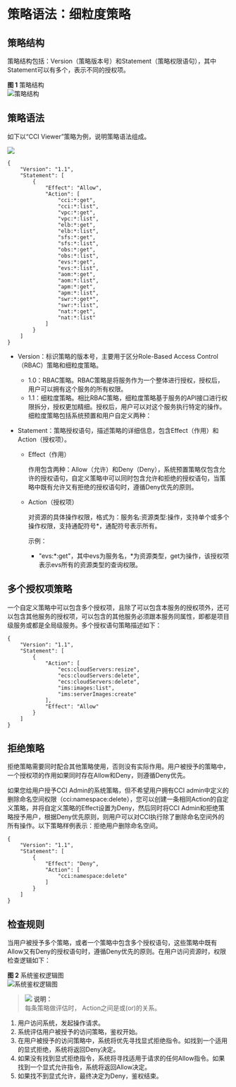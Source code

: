# 策略语法：细粒度策略<a name="cci_01_0073"></a>

## 策略结构<a name="section186971812173318"></a>

策略结构包括：Version（策略版本号）和Statement（策略权限语句），其中Statement可以有多个，表示不同的授权项。

**图 1**  策略结构<a name="fig8199242142918"></a>  
![](figures/策略结构.png "策略结构")

## 策略语法<a name="section20110818341"></a>

如下以“CCI Viewer”策略为例，说明策略语法组成。

![](figures/设置策略-3.png)

```
{
    "Version": "1.1",
    "Statement": [
        {
            "Effect": "Allow",
            "Action": [
                "cci:*:get",
                "cci:*:list",
                "vpc:*:get",
                "vpc:*:list",
                "elb:*:get",
                "elb:*:list",
                "sfs:*:get",
                "sfs:*:list",
                "obs:*:get",
                "obs:*:list",
                "evs:*:get",
                "evs:*:list",
                "aom:*:get",
                "aom:*:list",
                "apm:*:get",
                "apm:*:list",
                "swr:*:get*",
                "swr:*:list",
                "nat:*:get",
                "nat:*:list"
            ]
        }
    ]
}
```

-   Version：标识策略的版本号，主要用于区分Role-Based Access Control（RBAC）策略和细粒度策略。
    -   1.0：RBAC策略。RBAC策略是将服务作为一个整体进行授权，授权后，用户可以拥有这个服务的所有权限。
    -   1.1：细粒度策略。相比RBAC策略，细粒度策略基于服务的API接口进行权限拆分，授权更加精细。授权后，用户可以对这个服务执行特定的操作。细粒度策略包括系统预置和用户自定义两种：

-   Statement：策略授权语句，描述策略的详细信息，包含Effect（作用）和Action（授权项）。
    -   Effect（作用）

        作用包含两种：Allow（允许）和Deny（Deny），系统预置策略仅包含允许的授权语句，自定义策略中可以同时包含允许和拒绝的授权语句，当策略中既有允许又有拒绝的授权语句时，遵循Deny优先的原则。

    -   Action（授权项）

        对资源的具体操作权限，格式为：服务名:资源类型:操作，支持单个或多个操作权限，支持通配符号\*，通配符号表示所有。

        示例：

        -   "evs:\*:get"，其中evs为服务名，\*为资源类型，get为操作，该授权项表示evs所有的资源类型的查询权限。



## 多个授权项策略<a name="section18912358134413"></a>

一个自定义策略中可以包含多个授权项，且除了可以包含本服务的授权项外，还可以包含其他服务的授权项，可以包含的其他服务必须跟本服务同属性，即都是项目级服务或都是全局级服务。多个授权语句策略描述如下：

```
{
    "Version": "1.1",
    "Statement": [
        {
            "Action": [
                "ecs:cloudServers:resize",
                "ecs:cloudServers:delete",
                "ecs:cloudServers:delete",
                "ims:images:list",
                "ims:serverImages:create"
            ],
            "Effect": "Allow"
        }
    ]
}
```

## 拒绝策略<a name="section4736536134610"></a>

拒绝策略需要同时配合其他策略使用，否则没有实际作用。用户被授予的策略中，一个授权项的作用如果同时存在Allow和Deny，则遵循Deny优先。

如果您给用户授予CCI Admin的系统策略，但不希望用户拥有CCI admin中定义的删除命名空间权限（cci:namespace:delete），您可以创建一条相同Action的自定义策略，并将自定义策略的Effect设置为Deny，然后同时将CCI Admin和拒绝策略授予用户，根据Deny优先原则，则用户可以对CCI执行除了删除命名空间外的所有操作。以下策略样例表示：拒绝用户删除命名空间。

```
{
    "Version": "1.1",
    "Statement": [
        {
            "Effect": "Deny",
            "Action": [
                "cci:namespace:delete"
            ]
        }
    ]
}
```

## 检查规则<a name="section22257755117"></a>

当用户被授予多个策略，或者一个策略中包含多个授权语句，这些策略中既有Allow又有Deny的授权语句时，遵循Deny优先的原则。在用户访问资源时，权限检查逻辑如下：

**图 2**  系统鉴权逻辑图<a name="fig299125317515"></a>  
![](figures/系统鉴权逻辑图.png "系统鉴权逻辑图")

>![](public_sys-resources/icon-note.gif) **说明：**   
>每条策略做评估时， Action之间是或\(or\)的关系。  

1.  用户访问系统，发起操作请求。
2.  系统评估用户被授予的访问策略，鉴权开始。
3.  在用户被授予的访问策略中，系统将优先寻找显式拒绝指令。如找到一个适用的显式拒绝，系统将返回Deny决定。
4.  如果没有找到显式拒绝指令，系统将寻找适用于请求的任何Allow指令。如果找到一个显式允许指令，系统将返回Allow决定。
5.  如果找不到显式允许，最终决定为Deny，鉴权结束。

